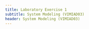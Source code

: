 ```yaml
---
title: Laboratory Exercise 1
subtitle: System Modeling (VIMIAD03)
header: System Modeling (VIMIAD03)
---
```

